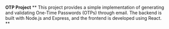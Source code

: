 **OTP Project**
**
This project provides a simple implementation of generating and validating One-Time Passwords (OTPs)
through email. The backend is built with Node.js and Express, and the frontend is developed
using React.
**
